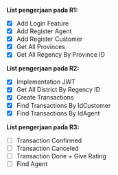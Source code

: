 **List pengerjaan pada R1:**
 - [x] Add Login Feature
 - [x] Add Register Agent
 - [x] Add Register Customer
 - [x] Get All Provinces
 - [x] Get All Regency By Province ID

**List pengerjaan pada R2:**
 - [x] Implementation JWT
 - [x] Get All District By Regency ID
 - [x] Create Transactions
 - [x] Find Transactions By IdCustomer
 - [x] Find Transactions By IdAgent

**List pengerjaan pada R3:**
- [ ] Transaction Confirmed
- [ ] Transaction Canceled
- [ ] Transaction Done + Give Rating
- [ ] Find Agent

